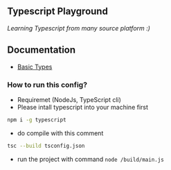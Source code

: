 ## Typescript Playground

_Learning Typescript from many source platform :)_

## Documentation
- [Basic Types](./docs/basic-types.md)

### How to run this config?
- Requiremet (NodeJs, TypeScript cli)
- Please intall typescript into your machine first
```bash
npm i -g typescript
```
- do compile with this comment
```bash
tsc --build tsconfig.json
```
- run the project with command `node /build/main.js`